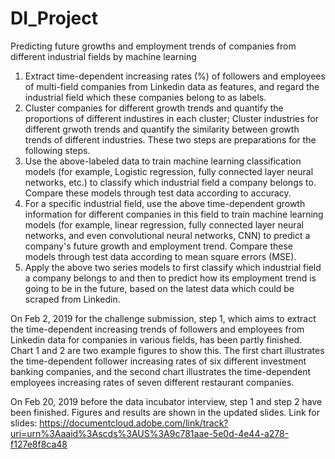 # DI_Project

Predicting future growths and employment trends of companies from different industrial fields by machine learning
1. Extract time-dependent increasing rates (%) of followers and employees of multi-field companies from Linkedin data as features, and regard the industrial field which these companies belong to as labels.
2. Cluster companies for different growth trends and quantify the proportions of different industires in each cluster; Cluster industries for different grwoth trends and quantify the similarity between growth trends of different industries. These two steps are preparations for the following steps.
3. Use the above-labeled data to train machine learning classification models (for example, Logistic regression, fully connected layer neural networks, etc.) to classify which industrial field a company belongs to. Compare these models through test data according to accuracy.
4. For a specific industrial field, use the above time-dependent growth information for different companies in this field to train machine learning models (for example, linear regression, fully connected layer neural networks, and even convolutional neural networks, CNN) to predict a company's future growth and employment trend. Compare these models through test data according to mean square errors (MSE).
5. Apply the above two series models to first classify which industrial field a company belongs to and then to predict how its employment trend is going to be in the future, based on the latest data which could be scraped from Linkedin. 


On Feb 2, 2019 for the challenge submission, step 1, which aims to extract the time-dependent increasing trends of followers and employees from Linkedin data for companies in various fields, has been partly finished. Chart 1 and 2 are two example figures to show this. The first chart illustrates the time-dependent follower increasing rates of six different investment banking companies, and the second chart illustrates the time-dependent employees increasing rates of seven different restaurant companies. 


On Feb 20, 2019 before the data incubator interview, step 1 and step 2 have been finished. Figures and results are shown in the updated slides. Link for slides: https://documentcloud.adobe.com/link/track?uri=urn%3Aaaid%3Ascds%3AUS%3A9c781aae-5e0d-4e44-a278-f127e8f8ca48
